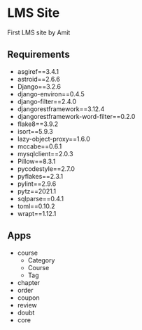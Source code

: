 # LMS Site
First LMS site by Amit


## Requirements
* asgiref==3.4.1
* astroid==2.6.6
* Django==3.2.6
* django-environ==0.4.5
* django-filter==2.4.0
* djangorestframework==3.12.4
* djangorestframework-word-filter==0.2.0
* flake8==3.9.2
* isort==5.9.3
* lazy-object-proxy==1.6.0
* mccabe==0.6.1
* mysqlclient==2.0.3
* Pillow==8.3.1
* pycodestyle==2.7.0
* pyflakes==2.3.1
* pylint==2.9.6
* pytz==2021.1
* sqlparse==0.4.1
* toml==0.10.2
* wrapt==1.12.1

## Apps
* course
    * Category
    * Course
    * Tag
* chapter
* order
* coupon
* review
* doubt
* core


